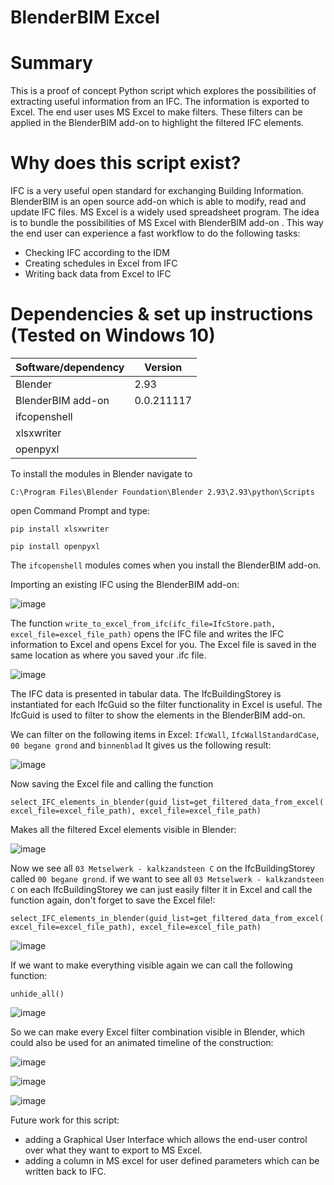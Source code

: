 # BlenderBIM Excel

# Summary
This is a proof of concept Python script which explores the possibilities of extracting useful information from an IFC. 
The information is exported to Excel. The end user uses MS Excel to make filters. These filters can be applied 
in the BlenderBIM add-on to highlight the filtered IFC elements.

# Why does this script exist?
IFC is a very useful open standard for exchanging Building Information. BlenderBIM is an open source add-on which is able to modify, read and update IFC files.
MS Excel is a widely used spreadsheet program. The idea is to bundle the possibilities of MS Excel with BlenderBIM add-on . This way the end user can experience a fast workflow to do the following tasks:
- Checking IFC according to the IDM
- Creating schedules in Excel from IFC
- Writing back data from Excel to IFC

# Dependencies & set up instructions (Tested on Windows 10)

Software/dependency | Version 
------------ | ------------- 
Blender | 2.93
BlenderBIM add-on | 0.0.211117
ifcopenshell | 
xlsxwriter |
openpyxl | 

To install the modules in Blender navigate to

```C:\Program Files\Blender Foundation\Blender 2.93\2.93\python\Scripts```

open Command Prompt and type:

```pip install xlsxwriter```

```pip install openpyxl```

The ```ifcopenshell``` modules comes when you install the BlenderBIM add-on.


Importing an existing IFC using the BlenderBIM add-on:

![image](https://user-images.githubusercontent.com/14906760/146614060-0ffc6d3d-1b91-4da8-b971-870417135abf.png)


The function ```write_to_excel_from_ifc(ifc_file=IfcStore.path, excel_file=excel_file_path)``` opens the IFC file and writes the IFC information to Excel and opens Excel for you.
The Excel file is saved in the same location as where you saved your .ifc file.

![image](https://user-images.githubusercontent.com/14906760/146614294-44158ef5-2cdc-4c81-bb81-718958c636fd.png)

The IFC data is presented in tabular data. The IfcBuildingStorey is instantiated for each IfcGuid so the filter functionality in Excel is useful.
The IfcGuid is used to filter to show the elements in the BlenderBIM add-on.

We can filter on the following items in Excel: ```IfcWall```, ```IfcWallStandardCase```, ```00 begane grond``` and ```binnenblad``` 
It gives us the following result:

![image](https://user-images.githubusercontent.com/14906760/146614606-a71da7ca-78c9-4dca-85d0-777d6a582650.png)

Now saving the Excel file and calling the function

```select_IFC_elements_in_blender(guid_list=get_filtered_data_from_excel(excel_file=excel_file_path), excel_file=excel_file_path)```

Makes all the filtered Excel elements visible in Blender:

![image](https://user-images.githubusercontent.com/14906760/146614951-1e27494a-d287-4d6c-8afd-c544d1177215.png)

Now we see all ```03 Metselwerk - kalkzandsteen C``` on the IfcBuildingStorey called  ```00 begane grond```. if we want to see all ```03 Metselwerk - kalkzandsteen C``` on each IfcBuildingStorey we can just easily filter it in Excel and call the function again, don't forget to save the Excel file!:

```select_IFC_elements_in_blender(guid_list=get_filtered_data_from_excel(excel_file=excel_file_path), excel_file=excel_file_path)```

![image](https://user-images.githubusercontent.com/14906760/146615667-3f195607-5122-4846-aa95-e05dc6bf446d.png)

If we want to make everything visible again we can call the following function:

```unhide_all()```

![image](https://user-images.githubusercontent.com/14906760/146615769-679d0b2d-5227-4d48-a3f6-aec06deed651.png)

So we can make every Excel filter combination visible in Blender, which could also be used for an animated timeline of the construction:

![image](https://user-images.githubusercontent.com/14906760/146639418-2e6db32c-5eb2-492a-b404-a3a74ac1daa6.png)

![image](https://user-images.githubusercontent.com/14906760/146639280-f48ef78d-9a75-46a5-8c95-3e070d0d5a89.png)

![image](https://user-images.githubusercontent.com/14906760/146639390-225b9586-d20c-45fd-af02-93a5d1a4c7d7.png)


Future work for this script:
- adding a Graphical User Interface which allows the end-user control over what they want to export to MS Excel.
- adding a column in MS excel for user defined parameters which can be written back to IFC.





